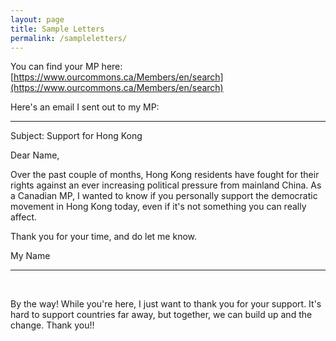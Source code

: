 ```yaml
---
layout: page
title: Sample Letters
permalink: /sampleletters/
---
```


You can find your MP here: [https://www.ourcommons.ca/Members/en/search](https://www.ourcommons.ca/Members/en/search)

Here's an email I sent out to my MP:

*****

Subject: Support for Hong Kong

Dear Name,


Over the past couple of months, Hong Kong residents have fought for
their rights against an ever increasing political pressure from mainland
China. As a Canadian MP, I wanted to know if you personally support the
democratic movement in Hong Kong today, even if it's not something you
can really affect.


Thank you for your time, and do let me know.

My Name

*****

&nbsp;

By the way! While you're here, I just want to thank you for your support. It's hard to support countries far away, but together, we can build up and the change. Thank you!!
